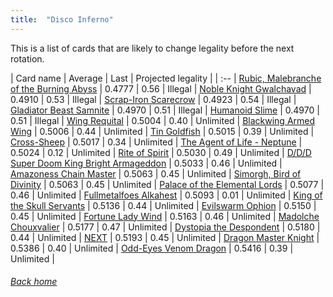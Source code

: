 ```yaml
---
title:  "Disco Inferno"
---
```


This is a list of cards that are likely to change legality before the next rotation.

| Card name | Average | Last | Projected legality |
| :-- |
[Rubic, Malebranche of the Burning Abyss](https://db.ygoprodeck.com/card/?search=Rubic,%20Malebranche%20of%20the%20Burning%20Abyss) | 0.4777 | 0.56 | Illegal |
[Noble Knight Gwalchavad](https://db.ygoprodeck.com/card/?search=Noble%20Knight%20Gwalchavad) | 0.4910 | 0.53 | Illegal |
[Scrap-Iron Scarecrow](https://db.ygoprodeck.com/card/?search=Scrap-Iron%20Scarecrow) | 0.4923 | 0.54 | Illegal |
[Gladiator Beast Samnite](https://db.ygoprodeck.com/card/?search=Gladiator%20Beast%20Samnite) | 0.4970 | 0.51 | Illegal |
[Humanoid Slime](https://db.ygoprodeck.com/card/?search=Humanoid%20Slime) | 0.4970 | 0.51 | Illegal |
[Wing Requital](https://db.ygoprodeck.com/card/?search=Wing%20Requital) | 0.5004 | 0.40 | Unlimited |
[Blackwing Armed Wing](https://db.ygoprodeck.com/card/?search=Blackwing%20Armed%20Wing) | 0.5006 | 0.44 | Unlimited |
[Tin Goldfish](https://db.ygoprodeck.com/card/?search=Tin%20Goldfish) | 0.5015 | 0.39 | Unlimited |
[Cross-Sheep](https://db.ygoprodeck.com/card/?search=Cross-Sheep) | 0.5017 | 0.34 | Unlimited |
[The Agent of Life - Neptune](https://db.ygoprodeck.com/card/?search=The%20Agent%20of%20Life%20-%20Neptune) | 0.5024 | 0.12 | Unlimited |
[Rite of Spirit](https://db.ygoprodeck.com/card/?search=Rite%20of%20Spirit) | 0.5030 | 0.49 | Unlimited |
[D/D/D Super Doom King Bright Armageddon](https://db.ygoprodeck.com/card/?search=D/D/D%20Super%20Doom%20King%20Bright%20Armageddon) | 0.5033 | 0.46 | Unlimited |
[Amazoness Chain Master](https://db.ygoprodeck.com/card/?search=Amazoness%20Chain%20Master) | 0.5063 | 0.45 | Unlimited |
[Simorgh, Bird of Divinity](https://db.ygoprodeck.com/card/?search=Simorgh,%20Bird%20of%20Divinity) | 0.5063 | 0.45 | Unlimited |
[Palace of the Elemental Lords](https://db.ygoprodeck.com/card/?search=Palace%20of%20the%20Elemental%20Lords) | 0.5077 | 0.46 | Unlimited |
[Fullmetalfoes Alkahest](https://db.ygoprodeck.com/card/?search=Fullmetalfoes%20Alkahest) | 0.5093 | 0.01 | Unlimited |
[King of the Skull Servants](https://db.ygoprodeck.com/card/?search=King%20of%20the%20Skull%20Servants) | 0.5136 | 0.44 | Unlimited |
[Evilswarm Ophion](https://db.ygoprodeck.com/card/?search=Evilswarm%20Ophion) | 0.5150 | 0.45 | Unlimited |
[Fortune Lady Wind](https://db.ygoprodeck.com/card/?search=Fortune%20Lady%20Wind) | 0.5163 | 0.46 | Unlimited |
[Madolche Chouxvalier](https://db.ygoprodeck.com/card/?search=Madolche%20Chouxvalier) | 0.5177 | 0.47 | Unlimited |
[Dystopia the Despondent](https://db.ygoprodeck.com/card/?search=Dystopia%20the%20Despondent) | 0.5180 | 0.44 | Unlimited |
[NEXT](https://db.ygoprodeck.com/card/?search=NEXT) | 0.5193 | 0.45 | Unlimited |
[Dragon Master Knight](https://db.ygoprodeck.com/card/?search=Dragon%20Master%20Knight) | 0.5386 | 0.40 | Unlimited |
[Odd-Eyes Venom Dragon](https://db.ygoprodeck.com/card/?search=Odd-Eyes%20Venom%20Dragon) | 0.5416 | 0.39 | Unlimited |

###### [Back home](index)